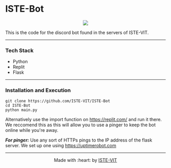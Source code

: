 # ISTE-Bot

<p align="center"><a href="https://istevit.in/" target="_blank">
	<img src="https://ik.imagekit.io/pjbsfzv5ci/111881788-33353b80-89d8-11eb-9db1-746eba087b05_60cRdfJ_4C.png?updatedAt=1636800410212"> </a>
</p>

This is the code for the discord bot found in the servers of ISTE-VIT.

<hr>

 ### Tech Stack 

 <ul>
 <li>  Python </li>
 <li>  Replit </li>
 <li>  Flask </li>
 </ul>

<hr>

 ### Installation and Execution

    git clone https://github.com/ISTE-VIT/ISTE-Bot
    cd ISTE-Bot
    python main.py
Alternatively use the import function on https://replit.com/ and run it there. We reccomend this as this will allow you to use a pinger to keep the bot online while you're away.

***For pinger:***
Use any sort of HTTPs pings to the IP address of the flask server. We set up one using https://uptimerobot.com
<hr>
<p align="center">
	Made with :heart:&nbsp;by <a href="https://istevit.in/" target="_blank">ISTE-VIT</a>
</p>

